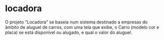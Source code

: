 # locadora

O projeto "Locadora" se baseia num sistema destinado a empresas do âmbito de aluguel de carros,
com uma tela que exibe, o Carro (modelo cor e placa) se está disponível ou alugado, e qual o
valor do aluguel.
